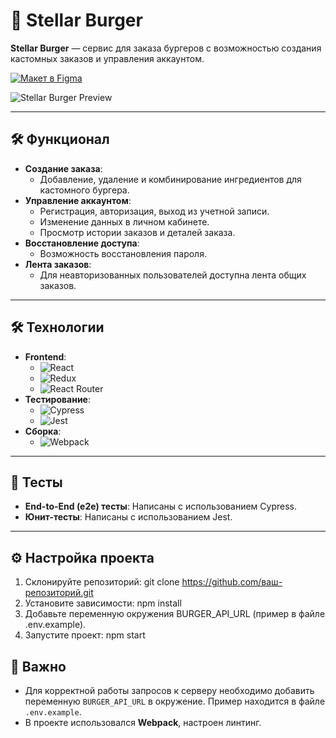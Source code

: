 # 🚀 Stellar Burger

**Stellar Burger** — сервис для заказа бургеров с возможностью создания кастомных заказов и управления аккаунтом.

[![Макет в Figma](https://img.shields.io/badge/Figma-Макет-FF6B6B?logo=figma)](https://www.figma.com/file/vIywAvqfkOIRWGOkfOnReY/React-Fullstack_-Проектные-задачи-(3-месяца)_external_link?type=design&node-id=0-1&mode=design)

![Stellar Burger Preview](https://github.com/user-attachments/assets/636a1fd6-c9c3-457b-9889-c9a9478a1555)

---

## 🛠️ Функционал

- **Создание заказа**:
  - Добавление, удаление и комбинирование ингредиентов для кастомного бургера.
- **Управление аккаунтом**:
  - Регистрация, авторизация, выход из учетной записи.
  - Изменение данных в личном кабинете.
  - Просмотр истории заказов и деталей заказа.
- **Восстановление доступа**:
  - Возможность восстановления пароля.
- **Лента заказов**:
  - Для неавторизованных пользователей доступна лента общих заказов.

---

## 🛠️ Технологии

- **Frontend**:
  - ![React](https://img.shields.io/badge/React-61DAFB?logo=react&logoColor=white)
  - ![Redux](https://img.shields.io/badge/Redux-764ABC?logo=redux&logoColor=white)
  - ![React Router](https://img.shields.io/badge/React_Router-CA4245?logo=react-router&logoColor=white)
- **Тестирование**:
  - ![Cypress](https://img.shields.io/badge/Cypress-17202C?logo=cypress&logoColor=white)
  - ![Jest](https://img.shields.io/badge/Jest-C21325?logo=jest&logoColor=white)
- **Сборка**:
  - ![Webpack](https://img.shields.io/badge/Webpack-8DD6F9?logo=webpack&logoColor=black)

---

## 🧪 Тесты

- **End-to-End (e2e) тесты**: Написаны с использованием Cypress.
- **Юнит-тесты**: Написаны с использованием Jest.

---

## ⚙️ Настройка проекта

1. Склонируйте репозиторий:
   git clone https://github.com/ваш-репозиторий.git
2. Установите зависимости:
   npm install
3. Добавьте переменную окружения BURGER_API_URL (пример в файле .env.example).
4. Запустите проект:
  npm start

## 📝 Важно

- Для корректной работы запросов к серверу необходимо добавить переменную `BURGER_API_URL` в окружение. Пример находится в файле `.env.example`.
- В проекте использовался **Webpack**, настроен линтинг.


